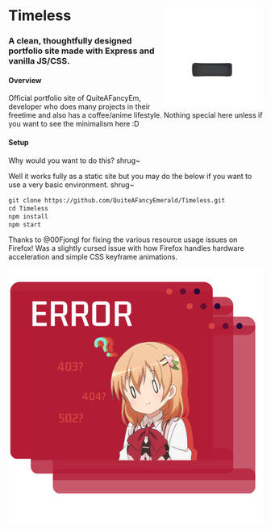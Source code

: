 # Timeless <img align="right" width="200px" src="https://raw.githubusercontent.com/QuiteAFancyEmerald/Timeless/master/static/logo.png?raw"></img>
### A clean, thoughtfully designed portfolio site made with Express and vanilla JS/CSS.


#### Overview
Official portfolio site of QuiteAFancyEm, developer who does many projects in their freetime and also has a coffee/anime lifestyle.
Nothing special here unless if you want to see the minimalism here :D

#### Setup
Why would you want to do this? shrug~

Well it works fully as a static site but you may do the below if you want to use a very basic environment. shrug~

```
git clone https://github.com/QuiteAFancyEmerald/Timeless.git
cd Timeless
npm install
npm start
```

Thanks to @00Fjongl for fixing the various resource usage issues on Firefox! Was a slightly cursed issue with how Firefox handles hardware acceleration and simple CSS keyframe animations.

<img src="https://raw.githubusercontent.com/QuiteAFancyEmerald/Timeless/master/static/404.png?raw"></img>
